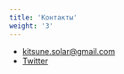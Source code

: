 ```yaml
---
title: 'Контакты'
weight: '3'
---
```


- kitsune.solar@gmail.com
- [Twitter](https://twitter.com/KitsuneSolar)
